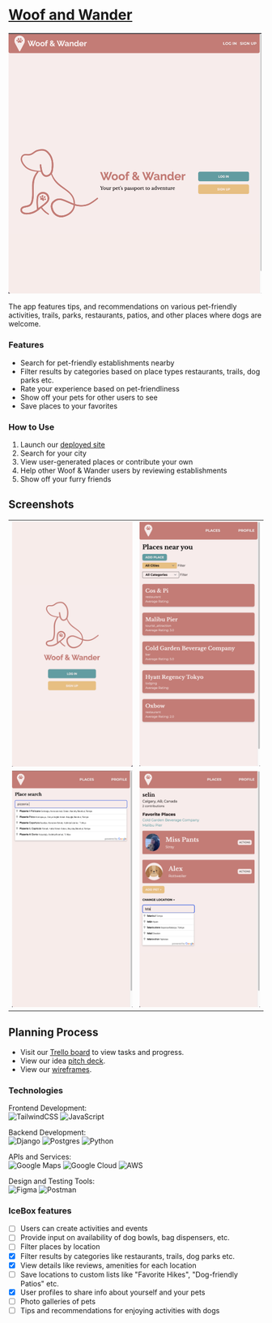 # [Woof and Wander](https://woofandwander-bf1fe9421e1f.herokuapp.com/)

 <img src="/static/src/images/Home-desktop.png" alt="LogIn" width="500"/>


The app features tips, and recommendations on various pet-friendly activities, trails, parks, restaurants, patios, and other places where dogs are welcome.

### Features
- Search for pet-friendly establishments nearby
- Filter results by categories based on place types restaurants, trails, dog parks etc.
- Rate your experience based on pet-friendliness
- Show off your pets for other users to see
- Save places to your favorites

### How to Use
1. Launch our [deployed site](https://woofandwander-bf1fe9421e1f.herokuapp.com/)
2. Search for your city
3. View user-generated places or contribute your own
4. Help other Woof & Wander users by reviewing establishments
5. Show off your furry friends

## Screenshots

<table>
  <tr>
    <td>
      <img src="/static/src/images/home-mobile.png" alt="LogIn" width="250"/>
    </td>
    <td>
      <img src="/static/src/images/places.png" alt="Places Index" width="250"/>
    </td>
  </tr>
  <tr>
    <td>
      <img src="/static/src/images/search.png" alt="Place Search" width="250"/>
    </td>
    <td>
      <img src="/static/src/images/profile.png" alt="Profile" width="250"/>
    </td>
  </tr>
</table>


## Planning Process
- Visit our [Trello board](https://trello.com/b/fweFLvEm/woof-wander) to view tasks and progress.
- View our idea [pitch deck](https://www.canva.com/design/DAFp4qZSUjQ/f8v0nU1umbpiq07k-k1-Gg/edit?utm_source=shareButton&utm_medium=email&utm_campaign=designshare).
- View our [wireframes](https://www.figma.com/file/fhchlYVpvGwCMJq6ka1b3v/Woof-%26-Wander?type=design&node-id=100%3A7&mode=design&t=FRZwsplBm3p01CTF-1).

### Technologies
Frontend Development:<br>
![TailwindCSS](https://img.shields.io/badge/tailwindcss-%2338B2AC.svg?style=for-the-badge&logo=tailwind-css&logoColor=white)
![JavaScript](https://img.shields.io/badge/javascript-%23323330.svg?style=for-the-badge&logo=javascript&logoColor=%23F7DF1E)

Backend Development:<br>
![Django](https://img.shields.io/badge/django-%23092E20.svg?style=for-the-badge&logo=django&logoColor=white)
![Postgres](https://img.shields.io/badge/postgres-%23316192.svg?style=for-the-badge&logo=postgresql&logoColor=white) 
![Python](https://img.shields.io/badge/python-3670A0?style=for-the-badge&logo=python&logoColor=ffdd54)

APIs and Services:<br>
![Google Maps](https://img.shields.io/badge/Google%20Maps-4285F4?style=for-the-badge&logo=google%20maps&logoColor=white)
![Google Cloud](https://img.shields.io/badge/Google%20Cloud-4285F4?style=for-the-badge&logo=google-cloud&logoColor=white)
![AWS](https://img.shields.io/badge/AWS-%23FF9900.svg?style=for-the-badge&logo=amazon-aws&logoColor=white)

Design and Testing Tools:<br>
![Figma](https://img.shields.io/badge/figma-%23F24E1E.svg?style=for-the-badge&logo=figma&logoColor=white)
![Postman](https://img.shields.io/badge/Postman-FF6C37?style=for-the-badge&logo=postman&logoColor=white)

### IceBox features
- [ ] Users can create activities and events
- [ ] Provide input on availability of dog bowls, bag dispensers, etc.
- [ ] Filter places by location
- [X] Filter results by categories like restaurants, trails, dog parks etc.
- [X] View details like reviews, amenities for each location
- [ ] Save locations to custom lists like "Favorite Hikes", "Dog-friendly Patios" etc.
- [X] User profiles to share info about yourself and your pets
- [ ] Photo galleries of pets
- [ ] Tips and recommendations for enjoying activities with dogs
